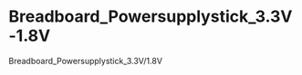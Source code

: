 Breadboard_Powersupplystick_3.3V-1.8V
=====================================

Breadboard_Powersupplystick_3.3V/1.8V
